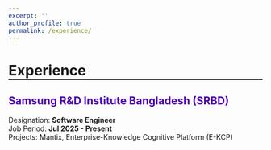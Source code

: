 ```yaml
---
excerpt: ''
author_profile: true
permalink: /experience/
---
```


<head>
<title>Font Awesome Icons</title>
<meta name="viewport" content="width=device-width, initial-scale=1">
<link rel="stylesheet" href="https://cdnjs.cloudflare.com/ajax/libs/font-awesome/4.7.0/css/font-awesome.min.css">
</head>


<h1 style="border-bottom: 2px solid;">Experience</h1>


<h2 style="color: #4c00b0; text-align: left;">Samsung R&D Institute Bangladesh (SRBD)</h2>

Designation: <b>Software Engineer</b>  
Job Period: <b>Jul 2025 - Present</b>  
Projects: Mantix, Enterprise-Knowledge Cognitive Platform (E-KCP) 


